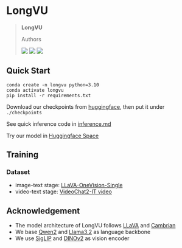 # LongVU

> **LongVU**
>
> Authors
>
> <a href=''><img src='https://img.shields.io/badge/arXiv-paper-red'></a>  <a href=''><img src='https://img.shields.io/badge/demo-space-blue'></a> <a href=''><img src='https://img.shields.io/badge/model-checkpoints-green'></a>

## Quick Start

```
conda create -n longvu python=3.10
conda activate longvu
pip install -r requirements.txt
```

Download our checkpoints from [huggingface](), then put it under `./checkpoints`

See quick inference code in [inference.md](https://github.com/xiaoqian-shen/LongVU/blob/main/docs/inference.md)

Try our model in [Huggingface Space]()

## Training

### Dataset

+ image-text stage: [LLaVA-OneVision-Single](https://huggingface.co/datasets/lmms-lab/LLaVA-OneVision-Data)
+ video-text stage: [VideoChat2-IT video](https://huggingface.co/datasets/OpenGVLab/VideoChat2-IT)

## Acknowledgement

+ The model architecture of LongVU follows [LLaVA](https://github.com/haotian-liu/LLaVA) and [Cambrian](https://github.com/cambrian-mllm/cambrian)
+ We base [Qwen2](https://huggingface.co/Qwen/Qwen2-7B-Instruct) and [Llama3.2](https://huggingface.co/meta-llama/Llama-3.2-3B-Instruct) as language backbone
+ We use [SigLIP](https://huggingface.co/google/siglip-so400m-patch14-384) and [DINOv2](https://huggingface.co/facebook/dinov2-giant) as vision encoder
